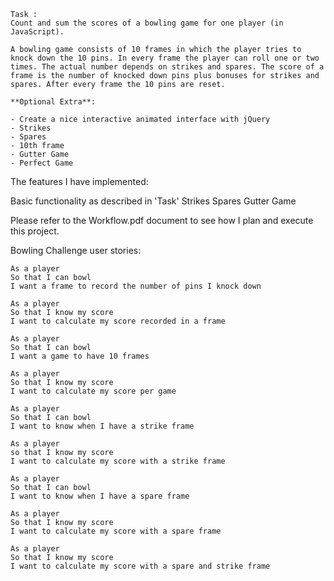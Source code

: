```
Task :
Count and sum the scores of a bowling game for one player (in JavaScript).

A bowling game consists of 10 frames in which the player tries to knock down the 10 pins. In every frame the player can roll one or two times. The actual number depends on strikes and spares. The score of a frame is the number of knocked down pins plus bonuses for strikes and spares. After every frame the 10 pins are reset.

**Optional Extra**:

- Create a nice interactive animated interface with jQuery  
- Strikes  
- Spares      
- 10th frame  
- Gutter Game  
- Perfect Game  
```

The features I have implemented:

Basic functionality as described in 'Task'
Strikes
Spares
Gutter Game


Please refer to the Workflow.pdf document to see how I plan and execute this project.

Bowling Challenge user stories:

```
As a player
So that I can bowl
I want a frame to record the number of pins I knock down

As a player
So that I know my score
I want to calculate my score recorded in a frame

As a player
So that I can bowl
I want a game to have 10 frames

As a player
So that I know my score
I want to calculate my score per game

As a player
So that I can bowl
I want to know when I have a strike frame

As a player
so that I know my score
I want to calculate my score with a strike frame

As a player
So that I can bowl
I want to know when I have a spare frame

As a player
So that I know my score
I want to calculate my score with a spare frame

As a player
So that I know my score
I want to calculate my score with a spare and strike frame
```
